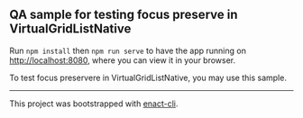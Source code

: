## QA sample for testing focus preserve in VirtualGridListNative

Run `npm install` then `npm run serve` to have the app running on [http://localhost:8080](http://localhost:8080), where you can view it in your browser.

To test focus preservere in VirtualGridListNative, you may use this sample.

---

This project was bootstrapped with [enact-cli](https://github.com/enactjs/cli).
